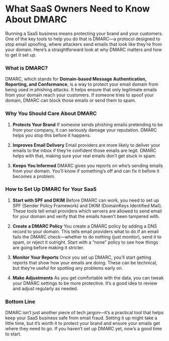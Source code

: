 # What SaaS Owners Need to Know About DMARC

Running a SaaS business means protecting your brand and your customers. One of the key tools to help you do that is DMARC—a protocol designed to stop email spoofing, where attackers send emails that look like they’re from your domain. Here’s a straightforward look at why DMARC matters and how to get it set up.

### What is DMARC?

DMARC, which stands for **Domain-based Message Authentication, Reporting, and Conformance**, is a way to protect your email domain from being used in phishing attacks. It helps ensure that only legitimate emails from your domain reach your customers. If someone tries to spoof your domain, DMARC can block those emails or send them to spam.

### Why You Should Care About DMARC

1. **Protects Your Brand**
   If someone sends phishing emails pretending to be from your company, it can seriously damage your reputation. DMARC helps you stop this before it happens.

2. **Improves Email Delivery**
   Email providers are more likely to deliver your emails to the inbox if they’re confident those emails are legit. DMARC helps with that, making sure your real emails don’t get stuck in spam.

3. **Keeps You Informed**
   DMARC gives you reports on who’s sending emails from your domain. You’ll know if something’s off and can fix it before it becomes a problem.

### How to Set Up DMARC for Your SaaS

1. **Start with SPF and DKIM**
   Before DMARC can work, you need to set up SPF (Sender Policy Framework) and DKIM (DomainKeys Identified Mail). These tools tell email providers which servers are allowed to send email for your domain and verify that the emails haven’t been tampered with.

2. **Create a DMARC Policy**
   You create a DMARC policy by adding a DNS record to your domain. This tells email providers what to do if an email fails the DMARC check—whether to do nothing (just monitor), send it to spam, or reject it outright. Start with a “none” policy to see how things are going before making it stricter.

3. **Monitor Your Reports**
   Once you set up DMARC, you’ll start getting reports that show how your emails are doing. These can be technical, but they’re useful for spotting any problems early on.

4. **Make Adjustments**
   As you get comfortable with the data, you can tweak your DMARC settings to be more protective. It’s a good idea to review and adjust regularly as needed.

### Bottom Line

DMARC isn’t just another piece of tech jargon—it’s a practical tool that helps keep your SaaS business safe from email fraud. Setting it up might take a little time, but it’s worth it to protect your brand and ensure your emails get where they need to go. If you haven’t set up DMARC yet, now’s a good time to start.
